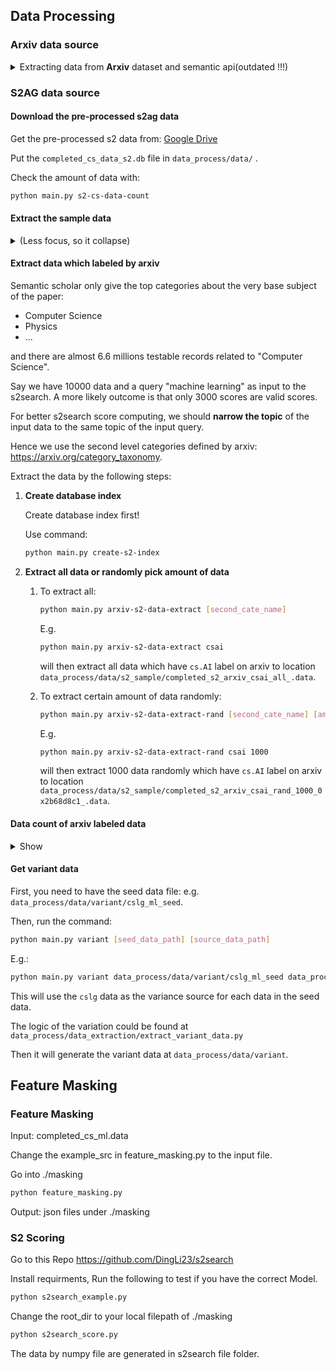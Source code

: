 ## Data Processing

### Arxiv data source

<details>
 <summary>Extracting data from <strong>Arxiv</strong> dataset and semantic api(outdated !!!)</summary>

#### Data extraction

Extract data from the original data set: https://www.kaggle.com/Cornell-University/arxiv

Put the data in: `data_process/data/arxiv-metadata-oai-snapshot.data`.

##### Extract by arxiv top categories - cate level data

Cmd format:

```bash
python main.py extract-cate [category_name]
```

The value of the top categoreis can be referred to: https://arxiv.org/search/advanced

Finish the config file `data_process/conf.py`:

```python
cates = {
    'cs': {
        'name': 'cs',
        'regex': '(^cs\.)|( cs\.)',
      	# ...
    }
}
```

Then:

```bash
python main.py extract-cate cs
```

This will match the regex on `categories` property and extract data which contain 'cs' on their categories properties to location: `data_process/data/raw_cs.data.json`

##### Extract by topic from categories data - topic level data

Cmd format:

```bash
python main.py extract-topic [category_name] [topic_name]
```

By configuring `data_process/conf.py`:

```python
cates = {
    'cs': {
        'name': 'cs',
        'regex': '(^cs\.)|( cs\.)',
        'topic': {
            'ml': {
                'name': 'ml',
                'regex': '(machine( |-)learning)'
            },
            'nlp': {
                'name': 'nlp',
                'regex': 'nlp'
            },
        }
    }
}
```

where there are topics defined under `cs` categories.

And:

```bash
python main.py extract-topic cs ml
```

This will find the matching records with the regex on `title` and `abstract` properties and then there is a prompt:

```bash
extracting data from .../XAI_PROJECT/data_process/data/raw_cs.data.json
by topic regx: (machine( |-)learning)
total 24435 indecial
store those index into database?(type yes if you want):
```

If typing yes, a sqlite database will be created at `data_process/data/completed_data.db`, and a table named `cs_ml` will be also created with the matched records inserted.

#### Data completion

Cmd format:

```bash
python main.py fill-data [table_name] [partition_number]
```

Filling the properties which are needed by s2search tool.

Once we have the database and the table `cs_ml`, we can complete the data by calling semantic scholar api.

Every topic level data is divided into 3 partitions: 0, 1 ,2 with the original order shuffled randomly.

Then:

```bash
python main.py fill-data cs_ml 0
```

This will fill the un-filled data from partition 0 of the table `cs_ml`.

**If you want to fill all partitions just use -1 partition.**

##### Filling status check

```bash
python main.py fill-data-status [table_name] [partition_number]
```

e.g.

```bash
> python main.py fill-data-status csai_all -1
> (8/0/30000) records are completed in partition -1, 24 hrs 59 min 36 sec left
```

#### How to get completed data

Cmd format:

```bash
python main.py export-data [table_name]
```

E.g

```bash
python main.py export-data cs_ml
```

\*Make sure you have the following files:

1. `data_process/data/raw_cs.data.json`
2. `data_process/data/completed_data.db` with completed data in table `cs_ml`

</details>

### S2AG data source

#### Download the pre-processed s2ag data

Get the pre-processed s2 data from: [Google Drive](https://drive.google.com/file/d/1mIK7cVGGVJFCv5Cied-X_Z12Uv-lmFk2/view?usp=sharing)

Put the `completed_cs_data_s2.db` file in `data_process/data/` .

Check the amount of data with:

```bash
python main.py s2-cs-data-count
```

#### Extract the sample data

<details><summary>(Less focus, so it collapse)</summary>

Then you can extract the data with:

```bash
python main.py export-s2-cs-data [start_number] [amount]
```

or

```bash
python main.py export-s2-cs-data-rand
```

The first command will extract the `amount` of data started from `start_number` and store the data into `data_process/data/completed_s2_{start_number + 1}_to_{start_number + amount}.data`.

E.g:

```bash
python main.py export-s2-cs-data 1 30
```

will get the `data_process/data/s2_sample/completed_s2_1_to_30.data` file.

The second command will extract 30000 randomly shuffled data from all the data(out of 6.6 million data).

</details>

#### Extract data which labeled by arxiv

Semantic scholar only give the top categories about the very base subject of the paper:

- Computer Science
- Physics
- ...

and there are almost 6.6 millions testable records related to "Computer Science".

Say we have 10000 data and a query "machine learning" as input to the s2search. A more likely outcome is that only 3000 scores are valid scores.

For better s2search score computing, we should **narrow the topic** of the input data to the same topic of the input query.

Hence we use the second level categories defined by arxiv: https://arxiv.org/category_taxonomy.

Extract the data by the following steps:

1. **Create database index**

   Create database index first!

   Use command:

   ```bash
   python main.py create-s2-index
   ```

2. **Extract all data or randomly pick amount of data**

   1. To extract all:

      ```bash
      python main.py arxiv-s2-data-extract [second_cate_name]
      ```

      E.g.

      ```bash
      python main.py arxiv-s2-data-extract csai
      ```

      will then extract all data which have `cs.AI` label on arxiv to location `data_process/data/s2_sample/completed_s2_arxiv_csai_all_.data`.

   1. To extract certain amount of data randomly:

      ```bash
      python main.py arxiv-s2-data-extract-rand [second_cate_name] [amount]
      ```

      E.g.

      ```bash
      python main.py arxiv-s2-data-extract-rand csai 1000
      ```

      will then extract 1000 data randomly which have `cs.AI` label on arxiv to location `data_process/data/s2_sample/completed_s2_arxiv_csai_rand_1000_0x2b68d8c1_.data`.

#### Data count of arxiv labeled data

<details>
	<summary>Show</summary>

```bash
>>> python main.py arxiv-s2-data-count
total 542877 labeled testable data in 40 categories
{'name': 'cslg', 'count': 92938}
{'name': 'cscv', 'count': 64531}
{'name': 'csai', 'count': 39344}
{'name': 'csit', 'count': 35936}
{'name': 'cscl', 'count': 30750}
{'name': 'cscr', 'count': 19374}
{'name': 'csds', 'count': 19017}
{'name': 'cssy', 'count': 17812}
{'name': 'csni', 'count': 16422}
{'name': 'csro', 'count': 16088}
{'name': 'csdc', 'count': 14754}
{'name': 'cssi', 'count': 14279}
{'name': 'cslo', 'count': 11918}
{'name': 'csna', 'count': 11581}
{'name': 'cscy', 'count': 10994}
{'name': 'csdm', 'count': 10444}
{'name': 'csir', 'count': 10273}
{'name': 'csne', 'count': 9834}
{'name': 'csse', 'count': 9761}
{'name': 'cscc', 'count': 8752}
{'name': 'cshc', 'count': 8608}
{'name': 'csgt', 'count': 8030}
{'name': 'cssd', 'count': 7046}
{'name': 'csdb', 'count': 6230}
{'name': 'cscg', 'count': 5529}
{'name': 'cspl', 'count': 5471}
{'name': 'csma', 'count': 4562}
{'name': 'csce', 'count': 4436}
{'name': 'csfl', 'count': 3657}
{'name': 'csdl', 'count': 3603}
{'name': 'csmm', 'count': 3580}
{'name': 'csgr', 'count': 3233}
{'name': 'cspf', 'count': 2795}
{'name': 'csar', 'count': 2563}
{'name': 'cset', 'count': 2550}
{'name': 'csoh', 'count': 1944}
{'name': 'cssc', 'count': 1786}
{'name': 'csms', 'count': 1670}
{'name': 'csos', 'count': 633}
```

</details>

#### Get variant data

First, you need to have the seed data file: e.g. `data_process/data/variant/cslg_ml_seed`.

Then, run the command:

```bash
python main.py variant [seed_data_path] [source_data_path]
```

E.g.:

```bash
python main.py variant data_process/data/variant/cslg_ml_seed data_process/data/s2_sample/completed_s2_arxiv_cslg_all_.data
```

This will use the `cslg` data as the variance source for each data in the seed data.

The logic of the variation could be found at `data_process/data_extraction/extract_variant_data.py`

Then it will generate the variant data at `data_process/data/variant`.

## Feature Masking

### Feature Masking

Input: completed_cs_ml.data

Change the example_src in feature_masking.py to the input file.

Go into ./masking

```bash
python feature_masking.py
```

Output: json files under ./masking

### S2 Scoring

Go to this Repo https://github.com/DingLi23/s2search

Install requirments, Run the following to test if you have the correct Model.

```bash
python s2search_example.py
```

Change the root_dir to your local filepath of ./masking

```bash
python s2search_score.py
```

The data by numpy file are generated in s2search file folder.
